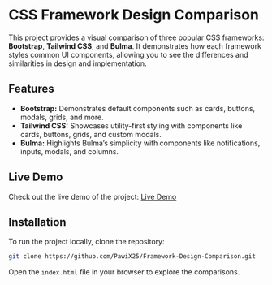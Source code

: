 # CSS Framework Design Comparison

This project provides a visual comparison of three popular CSS frameworks: **Bootstrap**, **Tailwind CSS**, and **Bulma**. It demonstrates how each framework styles common UI components, allowing you to see the differences and similarities in design and implementation.

## Features

- **Bootstrap:** Demonstrates default components such as cards, buttons, modals, grids, and more.
- **Tailwind CSS:** Showcases utility-first styling with components like cards, buttons, grids, and custom modals.
- **Bulma:** Highlights Bulma’s simplicity with components like notifications, inputs, modals, and columns.

## Live Demo

Check out the live demo of the project: [Live Demo](https://fdc.pawix.tech/)

## Installation

To run the project locally, clone the repository:

```bash
git clone https://github.com/PawiX25/Framework-Design-Comparison.git
```

Open the `index.html` file in your browser to explore the comparisons.
